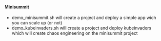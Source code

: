 #### Minisummit
* demo_minisummit.sh will create a project and deploy a simple app wich you can scale up (or not)
* demo_kubeinvaders.sh will create a project and deploy kubeinvaders which will create chaos engineering on the minisummit project